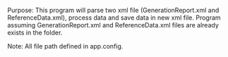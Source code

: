 Purpose: This program will parse two xml file (GenerationReport.xml and ReferenceData.xml), process data and save data in new xml file.
Program assuming GenerationReport.xml and ReferenceData.xml files are already exists in the folder.

Note: All file path defined in app.config.
